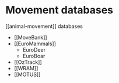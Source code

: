 # Movement databases
[[animal-movement]] databases
* [[MoveBank]]
* [[EuroMammals]]
	* EuroDeer
	* EuroBoar
* [[OzTrack]]
* [[WRAM]]
* [[MOTUS]]